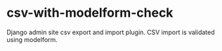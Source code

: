 # csv-with-modelform-check
Django admin site csv export and import plugin. CSV import is validated using modelform.
